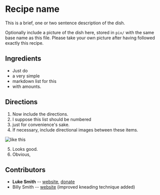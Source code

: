 # Recipe name

This is a brief, one or two sentence description of the dish.

Optionally include a picture of the dish here, stored in `pix/` with the same base name as this file.
Please take your own picture after having followed exactly this recipe.

## Ingredients

- Just do
- a very simple
- markdown list for this
- with amounts.

## Directions

1. Now include the directions.
2. I suppose this list should be numbered
3. just for convenience's sake.
4. If necessary, include directional images between these items.

![like this](lol.webp)

5. Looks good.
6. Obvious,

## Contributors

<!--
Put your name or identifier here if you want.
Limit yourself to a single line with links like this:
-->

- **Luke Smith** -- [website](https://lukesmith.xyz), [donate](https://lukesmith.xyz/donate)
- Billy Smith -- [website](https://lukesmith.xyz) (improved kneading technique added)

<!--
If someone add a *substantial* improvement, they can add their name to the
bottom of the list (at least for the time being). In that case, the original
author's line should still be at the top and bold.
-->

<!--
Other Rules:

- Images should be as small as possible in size, preferably .webp files.
- Minor edits (spell checkings) do not warrant credit at the bottom.
- Everything you add here should be public domain. Getting credit at the bottom for adding the article is not a claim to ownership.
-->
